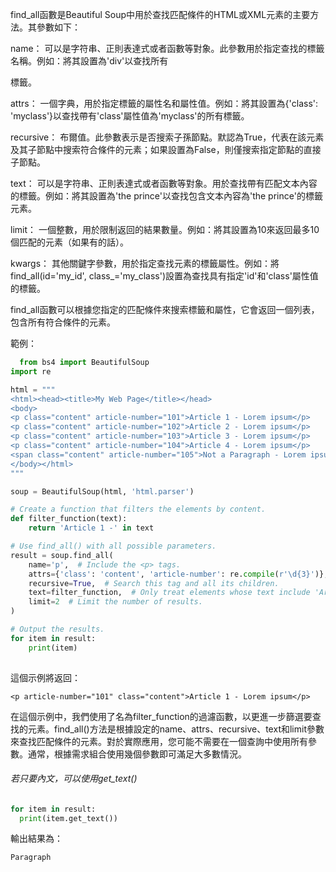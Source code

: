 find_all函數是Beautiful Soup中用於查找匹配條件的HTML或XML元素的主要方法。其參數如下：

name： 可以是字符串、正則表達式或者函數等對象。此參數用於指定查找的標籤名稱。例如：將其設置為'div'以查找所有<div>標籤。

attrs： 一個字典，用於指定標籤的屬性名和屬性值。例如：將其設置為{'class': 'myclass'}以查找帶有'class'屬性值為'myclass'的所有標籤。

recursive： 布爾值。此參數表示是否搜索子孫節點。默認為True，代表在該元素及其子節點中搜索符合條件的元素；如果設置為False，則僅搜索指定節點的直接子節點。

text： 可以是字符串、正則表達式或者函數等對象。用於查找帶有匹配文本內容的標籤。例如：將其設置為'the prince'以查找包含文本內容為'the prince'的標籤元素。

limit： 一個整數，用於限制返回的結果數量。例如：將其設置為10來返回最多10個匹配的元素（如果有的話）。

kwargs： 其他關鍵字參數，用於指定查找元素的標籤屬性。例如：將find_all(id='my_id', class_='my_class')設置為查找具有指定'id'和'class'屬性值的標籤。

find_all函數可以根據您指定的匹配條件來搜索標籤和屬性，它會返回一個列表，包含所有符合條件的元素。

範例：

```python
  from bs4 import BeautifulSoup
import re

html = """
<html><head><title>My Web Page</title></head>
<body>
<p class="content" article-number="101">Article 1 - Lorem ipsum</p>
<p class="content" article-number="102">Article 2 - Lorem ipsum</p>
<p class="content" article-number="103">Article 3 - Lorem ipsum</p>
<p class="content" article-number="104">Article 4 - Lorem ipsum</p>
<span class="content" article-number="105">Not a Paragraph - Lorem ipsum</span>
</body></html>
"""

soup = BeautifulSoup(html, 'html.parser')

# Create a function that filters the elements by content.
def filter_function(text):
    return 'Article 1 -' in text

# Use find_all() with all possible parameters.
result = soup.find_all(
    name='p',  # Include the <p> tags.
    attrs={'class': 'content', 'article-number': re.compile(r'\d{3}')},  # Require the class "content" and a 3-digit article-number attribute.
    recursive=True,  # Search this tag and all its children.
    text=filter_function,  # Only treat elements whose text include 'Article 1 -'.
    limit=2  # Limit the number of results.
)

# Output the results.
for item in result:
    print(item)
  
```
  
這個示例將返回：

 ```htmnl
<p article-number="101" class="content">Article 1 - Lorem ipsum</p>
 ```
  
在這個示例中，我們使用了名為filter_function的過濾函數，以更進一步篩選要查找的元素。find_all()方法是根據設定的name、attrs、recursive、text和limit參數來查找匹配條件的元素。對於實際應用，您可能不需要在一個查詢中使用所有參數。通常，根據需求組合使用幾個參數即可滿足大多數情況。
  
###### 若只要內文，可以使用get_text()
 
  ```python
  for item in result:
    print(item.get_text())
  ```
  
 輸出結果為：
  
  ```html
  Paragraph
  ```
